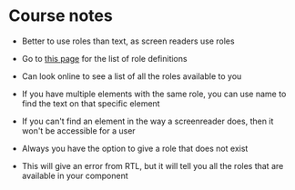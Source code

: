 # Course notes

- Better to use roles than text, as screen readers use roles
- Go to [this page](w3.org/TR/wai-aria/#role_definitions) for the list of role definitions
- Can look online to see a list of all the roles available to you
- If you have multiple elements with the same role, you can use name to find the text on that specific element
- If you can't find an element in the way a screenreader does, then it won't be accessible for a user

- Always you have the option to give a role that does not exist
- This will give an error from RTL, but it will tell you all the roles that are available in your component

